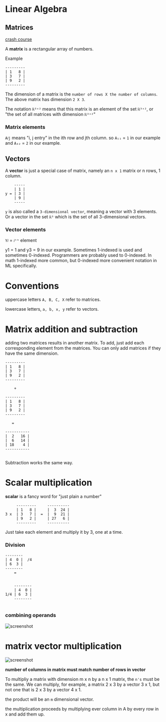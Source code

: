 # Linear Algebra

## Matrices
[crash course](https://www.youtube.com/watch?v=6AP4IvfKmwg&list=PLnnr1O8OWc6boN4WHeuisJWmeQHH9D_Vg)

A **matrix** is a rectangular array of numbers. 

Example

```
--------- 
| 1   8 |
| 3   7 |
| 9   2 |
---------
```

The dimension of a matrix is the `number of rows X the number of columns`. The above matrix has dimension `2 X 3`.

The notation `ℝ³ˣ²` means that this matrix is an element of the set `ℝ³ˣ²`, or "the set of all matrices with dimension `ℝ³ˣ²`"

### Matrix elements

`A𝑖𝚓` means "i, j entry" in the ith row and jth column. so `A₁₁` = `1` in our example and `A₃₂` = `2` in our example. 

## Vectors

A **vector** is just a special case of matrix, namely an `n x 1` matrix or n rows, 1 column. 

```
    -----
    | 1 |
y = | 3 | 
    | 9 |
    -----
```

`y` is also called a `3-dimensional vector`, meaning a vector with 3 elements. Or a vector in the set `ℝ³` which is the set of all 3-dimensional vectors. 

### Vector elements

`Y𝑖` = `𝑖ᵗʰ` element

y1 = 1 and y3 = 9 in our example. Sometimes 1-indexed is used and sometimes 0-indexed. Programmers are probably used to 0-indexed. In math 1-indexed more common, but 0-indexed more convenient notation in ML specifically. 

# Conventions

uppercase letters `A, B, C, X` refer to matrices. 

lowercase letters, `a, b, x, y` refer to vectors. 

# Matrix addition and subtraction

adding two matrices results in another matrix. To add, just add each corresponding element from the matrices. You can only add matrices if they have the same dimension. 


```
--------- 
| 1   8 |    
| 3   7 | 
| 9   2 |
---------

	+
	
--------- 
| 1   8 |
| 3   7 | 
| 9   2 |
---------

   =
  
----------- 
|  2   16 |
|  6   14 | 
| 18    4 |
----------- 
   
```

Subtraction works the same way.

# Scalar multiplication

**scalar** is a fancy word for "just plain a number"

```
	 ---------     ----------
	 | 1   8 |     |  3  24 |
3 x	 | 3   7 |  =  |  9  21 |
	 | 9   2 |     | 27   6 |
	 ---------     ----------
```

Just take each element and multiply it by 3, one at a time.


### Division

```
--------  			 
| 4  0 |  /4     
| 6  3 | 			    
--------  
	=
	
	
	--------  			 
	| 4  0 |  
1/4 | 6  3 | 			    
	-------- 
           
```

### combining operands

![screenshot](http://take.ms/mMK9W)


# matrix vector multiplication

![screenshot](http://take.ms/wAbwt)

**number of columns in matrix must match number of rows in vector**

To multipliy a matrix with dimension m x n by a n x 1 matrix, the `n's` must be the same. We can multiply, for example, a matrix 2 x 3 by a vector 3 x 1, but not one that is 2 x 3 by a vector 4 x 1.

the product will be an `m` dimensional vector. 

the multiplication proceeds by multiplying ever column in A by every row in x and add them up.



